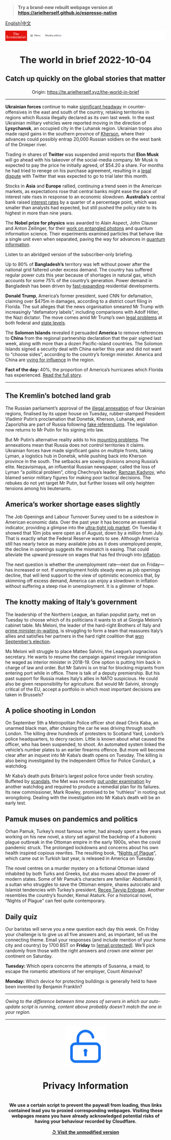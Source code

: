 > **Try a brand-new rebuilt webpage version at https://arielherself.github.io/espresso-native**

[English](https://github.com/arielherself/espresso/blob/main/README.md)|[中文](https://github-com.translate.goog/arielherself/espresso/blob/main/README.md?_x_tr_sl=en&_x_tr_tl=zh-CN&_x_tr_hl=zh-CN&_x_tr_pto=wapp)



![The Economist](menubar.png)

# <p align="center">The world in brief 2022-10-04</p>

## <p align="center">Catch up quickly on the global stories that matter</p>

<p align="center">Origin: <a href="https://te.arielherself.xyz/the-world-in-brief">https://te.arielherself.xyz/the-world-in-brief</a><hr>

<strong>Ukrainian</strong><strong> forces </strong>continue to make [significant headway](https://te.arielherself.xyz/europe/2022/10/03/as-ukraine-smashes-through-more-russian-lines-russians-wonder-whom-to-blame) in counter-offensives in the east and south of the country, retaking territories in regions which Russia illegally declared as its own last week. In the east Ukrainian military vehicles were reported moving in the direction of <strong>Lysychansk</strong>, an occupied city in the Luhansk region. Ukrainian troops also made rapid gains in the southern province of [Kherson](https://te.arielherself.xyz/the-economist-explains/2022/08/30/why-does-kherson-matter), where their advances could possibly entrap 20,000 Russian soldiers on the west bank of the Dnieper river.

Trading in shares of <strong>Twitter </strong>was suspended amid reports that <strong>Elon Musk </strong>will go ahead with his takeover of the social-media company. Mr Musk is expected to pay the price he initially agreed, of $54.20 a share. For months he had tried to renege on his purchase agreement, resulting in a [legal dispute](https://te.arielherself.xyz/business/2022/09/15/twitters-shareholders-approve-elon-musks-44bn-offer) with Twitter that was expected to go to trial later this month. 

Stocks in <strong>Asia</strong> and <strong>Europe</strong> rallied, continuing a trend seen in the American markets, as expectations rose that central banks might ease the pace of interest rate rises in response to an economic slowdown. <strong>Australia’s</strong> central bank raised [interest rates](https://te.arielherself.xyz/finance-and-economics/2022/09/29/global-rate-rises-are-happening-on-an-unprecedented-scale) by a quarter of a percentage point, which was smaller than analysts had expected, but still pushed the policy rate to its highest in more than nine years.

The <strong>Nobel prize for physics</strong> was awarded to Alain Aspect, John Clauser and Anton Zeilinger, for their [work on entangled photons](https://te.arielherself.xyz/science-and-technology/2022/10/04/quantum-entanglement-wins-nobel-physics-laurels) and quantum information science. Their experiments examined particles that behave like a single unit even when separated, paving the way for advances in [quantum information](https://te.arielherself.xyz/science-and-technology/2022/07/13/how-to-preserve-secrets-in-a-quantum-age).

Listen to an abridged version of the subscriber-only briefing.

Up to 80% of <strong>Bangladesh’s</strong> territory was left without power after the national grid faltered under excess demand. The country has suffered regular power cuts this year because of shortages in natural gas, which accounts for some 75% of the country’s generation. Power demand in Bangladesh has been driven by [fast-expanding](https://te.arielherself.xyz/asia/2019/09/12/bangladesh-tries-to-muffle-the-siren-song-of-the-capital) residential developments.

<strong>Donald Trump</strong>, America’s former president, sued CNN for defamation, claiming over $475m in damages, according to a district court filing in Florida. The suit alleges that the news organisation smeared Mr Trump with increasingly “defamatory labels”, including comparisons with Adolf Hitler, the Nazi dictator. The move comes amid Mr Trump’s own [legal problems](https://te.arielherself.xyz/united-states/2022/08/09/an-fbi-raid-on-donald-trumps-home-ignites-a-political-firestorm) at both federal and [state levels](https://te.arielherself.xyz/united-states/2022/09/21/donald-trump-faces-a-sweeping-new-lawsuit).

The <strong>Solomon Islands</strong> revealed it persuaded <strong>America</strong> to remove references to <strong>China</strong> from the regional partnership declaration that the pair signed last week, along with more than a dozen Pacific-island countries. The Solomon Islands signed a security deal with China earlier this year and did not want to “choose sides”, according to the country’s foreign minister. America and China are [vying for influence](https://te.arielherself.xyz/china/2022/06/02/chinas-interest-in-the-pacific-islands-is-growing) in the region. 

<strong>Fact of the day: </strong>40%, the proportion of America’s hurricanes which Florida has experienced. [Read the full story](https://te.arielherself.xyz/united-states/2022/09/29/hurricane-ian-pummels-florida).

----------

## The Kremlin’s botched land grab

The Russian parliament’s approval of the [illegal annexation](https://te.arielherself.xyz/europe/2022/09/30/vladimir-putin-illegally-annexes-four-ukrainian-oblasts) of four Ukrainian regions, finalised by its upper house on Tuesday, rubber-stamped President Vladimir Putin’s proclamation that Donetsk, Kherson, Luhansk, and Zaporizhia are part of Russia following [fake referendums](https://te.arielherself.xyz/europe/2022/09/27/vladimir-putin-stages-four-fake-referendums-in-occupied-ukraine). The legislation now returns to Mr Putin for his signing into law.

But Mr Putin’s alternative reality adds to his [mounting problems](https://te.arielherself.xyz/europe/2022/10/03/as-ukraine-smashes-through-more-russian-lines-russians-wonder-whom-to-blame). The annexations mean that Russia does not control territories it claims. Ukrainian forces have made significant gains on multiple fronts, taking Lyman, a logistics hub in Donetsk, while pushing back into Kherson province in the south. The setbacks are sowing divisions among Russia’s elite. Nezavisimaya, an influential Russian newspaper, called the loss of Lyman “a political problem”, citing Chechnya’s leader, [Ramzan Kadyrov](https://te.arielherself.xyz/the-economist-explains/2022/03/16/who-is-ramzan-kadyrov-the-brutal-chechen-leader-claiming-to-be-in-ukraine), who blamed senior military figures for making poor tactical decisions. The rebukes do not yet target Mr Putin, but further losses will only heighten tensions among his lieutenants.

## America’s worker shortage eases slightly

The Job Openings and Labour Turnover Survey used to be a sideshow in American economic data. Over the past year it has become an essential indicator, providing a glimpse into the [ultra-tight job market](https://te.arielherself.xyz/business/2022/09/05/why-businesses-are-furiously-hiring-even-as-a-downturn-looms). On Tuesday it showed that 10m jobs were open as of August, down by a million from July. That is exactly what the Federal Reserve wants to see. Although America still has nearly twice as many available jobs as it does unemployed people, the decline in openings suggests the mismatch is easing. That could alleviate the upward pressure on wages that has fed through into [inflation](https://te.arielherself.xyz/films/2022/08/04/inflation-and-the-global-economy).

The next question is whether the unemployment rate—next due on Friday—has increased or not. If unemployment holds steady even as job openings decline, that will lend support to the view of optimistic economics that, by skimming off excess demand, America can enjoy a slowdown in inflation without suffering a steep rise in unemployment. It is a glimmer of hope.

## The knotty making of Italy’s government

The leadership of the Northern League, an Italian populist party, met on Tuesday to choose which of its politicians it wants to sit at Giorgia Meloni’s cabinet table. Ms Meloni, the leader of the hard-right Brothers of Italy and [prime minister-in-waiting](https://te.arielherself.xyz/europe/2022/09/25/italy-chooses-a-party-with-a-neo-fascist-legacy), is struggling to form a team that reassures Italy’s allies and satisfies her partners in the hard right coalition that [won September’s election](https://te.arielherself.xyz/europe/2022/07/28/italys-next-government-may-be-more-nationalist-than-europe-likes).

Ms Meloni will struggle to place Matteo Salvini, the League’s pugnacious secretary. He wants to resume the campaign against irregular immigration he waged as interior minister in 2018-19. One option is putting him back in charge of law and order. But Mr Salvini is on trial for blocking migrants from entering port while in office. There is talk of a deputy premiership. But his past support for Russia makes Italy’s allies in NATO suspicious. He could also be given responsibility for agriculture. But would Mr Salvini, strongly critical of the EU, accept a portfolio in which most important decisions are taken in Brussels?

## A police shooting in London

On September 5th a Metropolitan Police officer shot dead Chris Kaba, an unarmed black man, after chasing the car he was driving through south London. The killing drew hundreds of protesters to Scotland Yard, London’s police headquarters, to decry racism. Little is known about what caused the officer, who has been suspended, to shoot. An automated system linked the vehicle’s number plates to an earlier firearms offence. But more will become clear after an inquest into Mr Kaba’s death opens on Tuesday. The killing is also being investigated by the Independent Office for Police Conduct, a watchdog.

Mr Kaba’s death puts Britain’s largest police force under fresh scrutiny. Buffeted by [scandals](https://te.arielherself.xyz/britain/londons-metropolitan-police-service-is-failing-on-three-fronts/21807604), the Met was recently [put under examination](https://te.arielherself.xyz/britain/2022/06/30/the-metropolitan-police-is-put-into-special-measures) by another watchdog and required to produce a remedial plan for its failures. Its new commissioner, Mark Rowley, promised to be “ruthless” in rooting out wrongdoing. Dealing with the investigation into Mr Kaba’s death will be an early test.

## Pamuk muses on pandemics and politics

Orhan Pamuk, Turkey’s most famous writer, had already spent a few years working on his new novel, a story set against the backdrop of a bubonic plague outbreak in the Ottoman empire in the early 1900s, when the covid pandemic struck. The prolonged lockdowns and concerns about his own health inspired copious rewrites. The resulting book, “[Nights of Plague](https://te.arielherself.xyz/books-and-arts/2021/05/01/turkeys-best-known-author-reflects-on-politics-and-pestilence)”, which came out in Turkish last year, is released in America on Tuesday. 

The novel centres on a murder mystery on a fictional Ottoman island inhabited by both Turks and Greeks, but also muses about the power of modern states. Some of Mr Pamuk’s characters are familiar: Abdulhamid II, a sultan who struggles to save the Ottoman empire, shares autocratic and Islamist tendencies with Turkey’s president, [Recep Tayyip Erdogan](https://te.arielherself.xyz/europe/2022/06/09/as-elections-approach-turkeys-president-finds-enemies-everywhere). Another resembles the country’s founder, Kemal Ataturk. For a historical novel, “Nights of Plague” can feel quite contemporary.

## Daily quiz

Our baristas will serve you a new question each day this week. On Friday your challenge is to give us all five answers and, as important, tell us the connecting theme. Email your responses (and include mention of your home city and country) by 1700 BST on <strong>Friday</strong> to [<span class="__cf_email__" data-cfemail="3a6b4f53407f494a485f4949557a5f595554555753494e14595557">[email&#160;protected]</span>](https://mail.google.com/mail/?view=cm&amp;fs=1&amp;tf=1&amp;to=QuizEspresso@te.arielherself.xyz). We’ll pick randomly from those with the right answers and crown one winner per continent on Saturday.

<strong>Tuesday: </strong>Which opera concerns the attempts of Susanna, a maid, to escape the romantic attentions of her employer, Count Almaviva?

<strong>Monday:</strong> Which device for protecting buildings is generally held to have been invented by Benjamin Franklin?

----------

*Owing to the difference between time zones of servers in which our auto-update script is running, content above probably doesn't match the one in your region.*

|<br><div align="center"><img src="unlock.png" /><h1>Privacy Information</h1></div></br>We use a certain script to prevent the paywall from loading, thus links contained lead you to proxied corresponding webpages. Visiting these webpages means you have already acknowledged potential risks of having your behaviour recorded by Cloudflare.<br><br>[&#x21BA; Visit the unmodified version](README.raw.md)<br><br>|
|-----|
